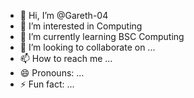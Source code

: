 - 👋 Hi, I’m @Gareth-04
- 👀 I’m interested in Computing
- 🌱 I’m currently learning BSC Computing
- 💞️ I’m looking to collaborate on ...
- 📫 How to reach me ...
- 😄 Pronouns: ...
- ⚡ Fun fact: ...

<!---
Gareth-04/Gareth-04 is a ✨ special ✨ repository because its `README.md` (this file) appears on your GitHub profile.
You can click the Preview link to take a look at your changes.
--->
